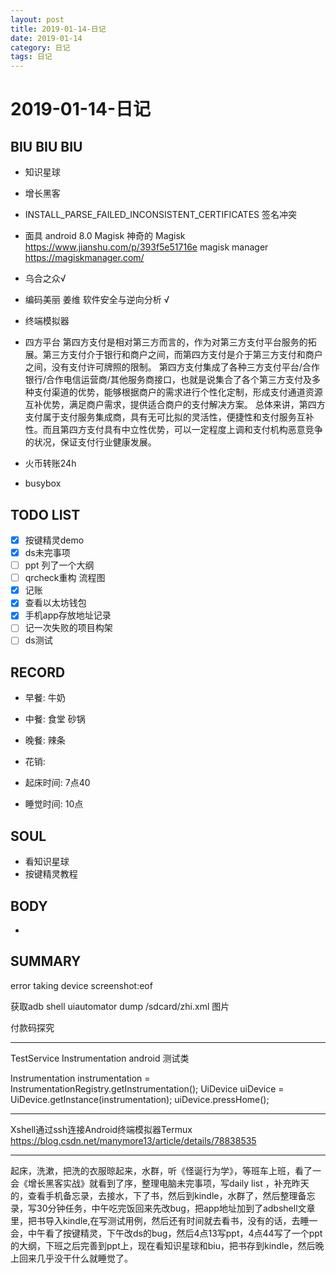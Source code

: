 ```yaml
---
layout: post
title: 2019-01-14-日记
date: 2019-01-14
category: 日记
tags: 日记
---
```

# 2019-01-14-日记
## BIU BIU BIU
- 知识星球
- 增长黑客
- INSTALL_PARSE_FAILED_INCONSISTENT_CERTIFICATES
签名冲突

- 面具 android 8.0  Magisk  神奇的 Magisk https://www.jianshu.com/p/393f5e51716e
magisk manager https://magiskmanager.com/
- 乌合之众√
- 编码美丽 姜维 软件安全与逆向分析 √
- 终端模拟器
- 四方平台
第四方支付是相对第三方而言的，作为对第三方支付平台服务的拓展。第三方支付介于银行和商户之间，而第四方支付是介于第三方支付和商户之间，没有支付许可牌照的限制。
第四方支付集成了各种三方支付平台/合作银行/合作电信运营商/其他服务商接口，也就是说集合了各个第三方支付及多种支付渠道的优势，能够根据商户的需求进行个性化定制，形成支付通道资源互补优势，满足商户需求，提供适合商户的支付解决方案。
总体来讲，第四方支付属于支付服务集成商，具有无可比拟的灵活性，便捷性和支付服务互补性。而且第四方支付具有中立性优势，可以一定程度上调和支付机构恶意竞争的状况，保证支付行业健康发展。
- 火币转账24h
- busybox
 
## TODO LIST
- [x] 按键精灵demo
- [x] ds未完事项
- [ ] ppt 列了一个大纲
- [ ] qrcheck重构 流程图
- [x] 记账
- [x] 查看以太坊钱包
- [x] 手机app存放地址记录
- [ ] 记一次失败的项目构架
- [ ] ds测试

## RECORD
- 早餐:  牛奶
- 中餐:  食堂 砂锅
- 晚餐:  辣条
 
- 花销:  
 
- 起床时间:  7点40
- 睡觉时间:  10点
 
## SOUL
- 看知识星球
- 按键精灵教程
 
## BODY
- 
 
## SUMMARY

error taking device screenshot:eof

获取adb shell uiautomator dump /sdcard/zhi.xml  图片

付款码探究

---

TestService
Instrumentation android 测试类

Instrumentation instrumentation = InstrumentationRegistry.getInstrumentation();
                UiDevice uiDevice = UiDevice.getInstance(instrumentation);
                uiDevice.pressHome();



---


Xshell通过ssh连接Android终端模拟器Termux
https://blog.csdn.net/manymore13/article/details/78838535

---



 起床，洗漱，把洗的衣服晾起来，水群，听《怪诞行为学》，等班车上班，看了一会《增长黑客实战》就看到了序，整理电脑未完事项，写daily list ，补充昨天的，查看手机备忘录，去接水，下了书，然后到kindle，水群了，然后整理备忘录，写30分钟任务，中午吃完饭回来先改bug，把app地址加到了adbshell文章里，把书导入kindle,在写测试用例，然后还有时间就去看书，没有的话，去睡一会，中午看了按键精灵，下午改ds的bug，然后4点13写ppt，4点44写了一个ppt的大纲，下班之后完善到ppt上，现在看知识星球和biu，把书存到kindle，然后晚上回来几乎没干什么就睡觉了。
 
